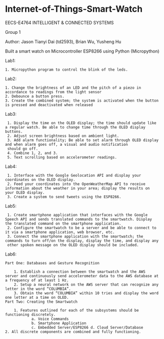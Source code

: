 # Internet-of-Things-Smart-Watch
EECS-E4764 INTELLIGENT & CONNECTED SYSTEMS

Group 1 

Author: Jason Tianyi Dai (td2593), Brian Wu, Yusheng Hu

Built a smart watch on Microcontroller ESP8266 using Python (Micropython)

Lab1:

    1. Micropython program to control the blink of the leds.
 
  
Lab2:

    1. Change the brightness of an LED and the pitch of a piezo in accordance to readings from the light sensor
    2. Debounce a button press.
    3. Create the combined system; the system is activated when the button is pressed and deactivated when released
 
Lab3:

     1. Display the time on the OLED display; the time should update like a regular watch. Be able to change time through the OLED display buttons.
     2. Adjust screen brightness based on ambient light.
     3. Add alarm functionality; Be able to set alarm through OLED display and when alarm goes off, a visual and audio notification
     should go off.
     4. Combine 1, 2, and 3.
     5. Text scrolling based on accelerometer readings.
     
Lab4:

     1. Interface with the Google Geolocation API and display your coordinates on the OLED display.
     2. Feed your coordinates into the OpenWeatherMap API to receive information about the weather in your area; display the results on your OLED display.
     3. Create a system to send tweets using the ESP8266.
Lab5:

     1. Create smartphone application that interfaces with the Google Speech API and sends translated commands to the smartwatch. Display the translated command on the smartphone application.
     2. Configure the smartwatch to be a server and be able to connect to it via a smartphone application, web browser, etc.
     3. Connect the smartphone application with the smartwatch; the commands to turn off/on the display, display the time, and display any
     other spoken message on the OLED display should be included.
Lab6:

    Part One: Databases and Gesture Recognition

        1. Establish a connection between the smartwatch and the AWS server and continuously send accelerometer data to the AWS database at a frequency of at least 1 Hz.
        2. Setup a neural network on the AWS server that can recognize any letter in the word “COLUMBIA”.
        3. Obtain the word “COLUMBIA” within 10 tries and display the word one letter at a time on OLED.
    Part Two: Creating the Smartwatch

        1. Features outlined for each of the subsystems should be functioning discretely.
                a. Voice Commands
                b. Smartphone Application
                c. Embedded Server/ESP8266 d. Cloud Server/Database
    2. All discrete components are combined and fully functioning.


